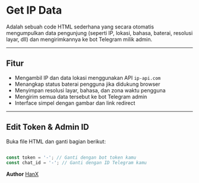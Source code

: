 
# Get IP Data

Adalah sebuah code HTML sederhana yang secara otomatis mengumpulkan data pengunjung (seperti IP, lokasi, bahasa, baterai, resolusi layar, dll) dan mengirimkannya ke bot Telegram milik admin.

---

## Fitur

- Mengambil IP dan data lokasi menggunakan API `ip-api.com`
- Menangkap status baterai pengguna jika didukung browser
- Menyimpan resolusi layar, bahasa, dan zona waktu pengguna
- Mengirim semua data tersebut ke bot Telegram admin
- Interface simpel dengan gambar dan link redirect

---

## Edit Token & Admin ID 
   Buka file HTML dan ganti bagian berikut:
   ```js

   const token = '-'; // Ganti dengan bot token kamu
   const chat_id = '-'; // Ganti dengan ID Telegram kamu

```
**Author** [HanX](https://github.com/HanX-ID)
